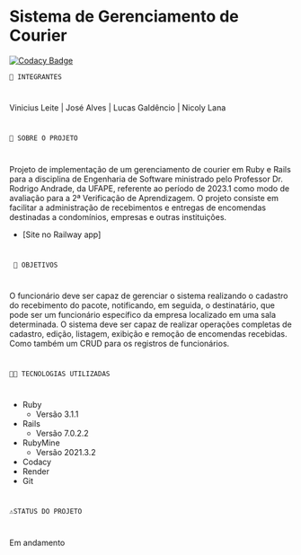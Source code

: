 # Sistema de Gerenciamento de Courier

[![Codacy Badge](https://app.codacy.com/project/badge/Grade/3c2985f91868461aacc06bf91c476795)](https://app.codacy.com/gh/Entrega-Rapida-Solucoes/Sistema-Gerenciamento-Courier/dashboard?utm_source=gh&utm_medium=referral&utm_content=&utm_campaign=Badge_grade)

	🤵 INTEGRANTES
#
Vinicius Leite |  José Alves |  Lucas Galdêncio |  Nicoly Lana
#
	📕 SOBRE O PROJETO
#
Projeto de implementação de um gerenciamento de courier em Ruby e Rails para a disciplina de Engenharia de Software ministrado pelo Professor Dr. Rodrigo Andrade, da UFAPE, referente ao período de 2023.1 como modo de avaliação para a 2ª Verificação de Aprendizagem. O projeto consiste em facilitar a administração de recebimentos e entregas de encomendas destinadas a condomínios, empresas e outras instituições.
* [Site no Railway app]
#
	 📌 OBJETIVOS
#
O funcionário deve ser capaz de gerenciar o sistema realizando o cadastro do recebimento do pacote, notificando, em seguida, o destinatário, que pode ser um funcionário específico da empresa localizado em uma sala determinada. O sistema deve ser capaz de realizar operações completas de cadastro, edição, listagem, exibição e remoção de encomendas recebidas. Como também um CRUD para os registros de funcionários.
#
	👩‍💻 TECNOLOGIAS UTILIZADAS
#
* Ruby
    * Versão 3.1.1
* Rails
    * Versão 7.0.2.2
* RubyMine
    * Versão 2021.3.2
* Codacy
* Render
* Git

#
    ⚠️STATUS DO PROJETO
#
Em andamento
